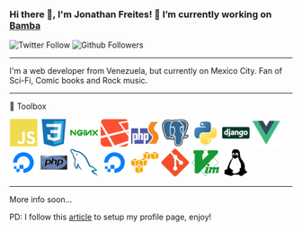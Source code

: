 ### Hi there 👋, I'm Jonathan Freites! 🔭 I’m currently working on [Bamba](https://vivebamba.com/)

<!--
**jfreites/jfreites** is a ✨ _special_ ✨ repository because its `README.md` (this file) appears on your GitHub profile.

Here are some ideas to get you started:

- 🔭 I’m currently working on ...
- 🌱 I’m currently learning ...
- 👯 I’m looking to collaborate on ...
- 🤔 I’m looking for help with ...
- 💬 Ask me about ...
- 📫 How to reach me: ...
- 😄 Pronouns: ...
- ⚡ Fun fact: ...
-->
![Twitter Follow](https://img.shields.io/twitter/follow/jonathanfch?style=social) ![Github Followers](https://img.shields.io/github/followers/jfreites?style=social)

---

I'm a web developer from Venezuela, but currently on Mexico City. Fan of Sci-Fi, Comic books and Rock music.

---

🧰 Toolbox

<img src="https://github.com/devicons/devicon/blob/master/icons/javascript/javascript-plain.svg" alt="JavaScript Logo" width="50" height="50"/> <img src="https://github.com/devicons/devicon/blob/master/icons/css3/css3-original.svg" alt="CSS Logo" width="50" height="50"/> <img src="https://github.com/devicons/devicon/blob/master/icons/nginx/nginx-original.svg" alt="NGINX" width="50" height="50"/> <img src="https://github.com/devicons/devicon/blob/master/icons/laravel/laravel-plain.svg" alt="Laravel Logo" width="50" height="50"/> <img src="https://github.com/devicons/devicon/blob/master/icons/phpstorm/phpstorm-original.svg" alt="PHPStorm" width="50" height="50"/> <img src="https://github.com/devicons/devicon/blob/master/icons/postgresql/postgresql-original.svg" alt="PostgreSQL" width="50" height="50"/> <img src="https://github.com/devicons/devicon/blob/master/icons/python/python-original.svg" alt="PostgreSQL" width="50" height="50"/> <img src="https://github.com/devicons/devicon/blob/master/icons/django/django-original.svg" alt="PostgreSQL" width="50" height="50"/> <img src="https://github.com/devicons/devicon/blob/master/icons/vuejs/vuejs-original.svg" alt="PostgreSQL" width="50" height="50"/> <img src="https://github.com/devicons/devicon/blob/master/icons/digitalocean/digitalocean-original.svg" alt="PostgreSQL" width="50" height="50"/> <img src="https://github.com/devicons/devicon/blob/master/icons/php/php-original.svg" alt="PHP" width="50" height="50"/> <img src="https://github.com/devicons/devicon/blob/master/icons/mysql/mysql-original.svg" alt="MySQL" width="50" height="50"/> <img src="https://github.com/devicons/devicon/blob/master/icons/digitalocean/digitalocean-original.svg" alt="PostgreSQL" width="50" height="50"/> <img src="https://github.com/devicons/devicon/blob/master/icons/amazonwebservices/amazonwebservices-original.svg" alt="AWS" width="50" height="50"/> <img src="https://github.com/devicons/devicon/blob/master/icons/git/git-original.svg" alt="Git" width="50" height="50"/> <img src="https://github.com/devicons/devicon/blob/master/icons/vim/vim-plain.svg" alt="VIM" width="50" height="50"/> <img src="https://github.com/devicons/devicon/blob/master/icons/linux/linux-plain.svg" alt="Linux" width="50" height="50"/>

---

More info soon...

PD: I follow this [article](https://catalins.tech/how-to-create-a-kickass-github-profile-page) to setup my profile page, enjoy!
